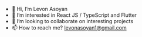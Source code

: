 - 👋 Hi, I’m Levon Asoyan
- 👀 I’m interested in React JS / TypeScript and Flutter
- 💞️ I’m looking to collaborate on interesting projects
- 📫 How to reach me? levonasoyan1@gmail.com
